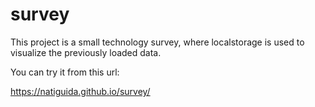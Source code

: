 # survey

This project is a small technology survey, where localstorage is used to visualize the previously loaded data.

You can try it from this url:

https://natiguida.github.io/survey/
